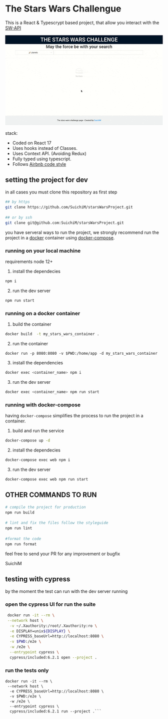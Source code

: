 # The Stars Wars Challengue

This is a React & Typescrypt based project, that allow you interact with the [SW-API](https://swapi.dev/)

![](wiki/img/index.gif)

stack:

- Coded on React 17
- Uses hooks instead of Classes.
- Uses Context API. (Avoiding Redux)
- Fully typed using typescript.
- Follows [Airbnb code style](https://github.com/airbnb/javascript)

## setting the project for dev

in all cases you must clone this repository as first step

```sh
## by https
git clone https://github.com/SuichiM/starsWarsProject.git

## or by ssh
git clone git@github.com:SuichiM/starsWarsProject.git
```

you have serveral ways to run the project, we strongly recommend run the project in a [docker](https://www.docker.com/) container using [docker-compose](https://docs.docker.com/compose/install/).

### running on your local machine

requirements node 12+

1. install the dependecies

```sh
npm i
```

2. run the dev server

```sh
npm run start
```

### running on a docker container

1. build the container

```sh
docker build  -t my_stars_wars_container .
```

2. run the container

```
docker run -p 8080:8080 -v $PWD:/home/app -d my_stars_wars_container
```

3. install the dependencies

```sh
docker exec <container_name> npm i
```

3. run the dev server

```sh
docker exec <container_name> npm run start
```

### running with docker-compose

having `docker-compose` simplifies the process to run the project in a container.

1. build and run the service

```sh
docker-compose up -d
```

2. install the dependecies

```sh
docker-compose exec web npm i
```

3. run the dev server

```sh
docker-compose exec web npm run start
```

## OTHER COMMANDS TO RUN

```sh
# compile the project for production
npm run build

# lint and fix the files follow the styleguide
npm run lint

#format the code
npm run format
```

feel free to send your PR for any improvement or bugfix

SuichiM

## testing with cypress

by the moment the test can run with the dev server running

### open the cypress UI for run the suite

```sh
 docker run -it --rm \
 --network host \
  -v ~/.Xauthority:/root/.Xauthority:ro \
  -e DISPLAY=unix${DISPLAY} \
  -e CYPRESS_baseUrl=http://localhost:8080 \
  -v $PWD:/e2e \
  -w /e2e \
  --entrypoint cypress \
  cypress/included:6.2.1 open --project .
```

### run the tests only

````
docker run -it --rm \
 --network host \
  -e CYPRESS_baseUrl=http://localhost:8080 \
  -v $PWD:/e2e \
  -w /e2e \
  --entrypoint cypress \
  cypress/included:6.2.1 run --project .```
````
